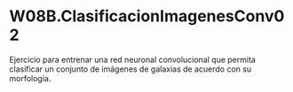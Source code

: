 # W08B.ClasificacionImagenesConv02
Ejercicio para entrenar una red neuronal convolucional que permita clasificar un conjunto de imágenes de galaxias de acuerdo con su morfología.
